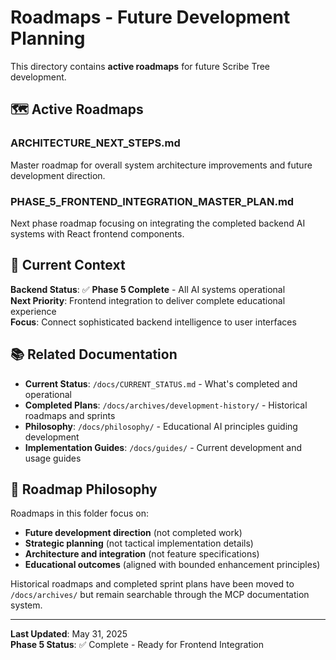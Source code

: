 # Roadmaps - Future Development Planning

This directory contains **active roadmaps** for future Scribe Tree development.

## 🗺️ **Active Roadmaps**

### **ARCHITECTURE_NEXT_STEPS.md**
Master roadmap for overall system architecture improvements and future development direction.

### **PHASE_5_FRONTEND_INTEGRATION_MASTER_PLAN.md** 
Next phase roadmap focusing on integrating the completed backend AI systems with React frontend components.

## 🎯 **Current Context**

**Backend Status**: ✅ **Phase 5 Complete** - All AI systems operational  
**Next Priority**: Frontend integration to deliver complete educational experience  
**Focus**: Connect sophisticated backend intelligence to user interfaces

## 📚 **Related Documentation**

- **Current Status**: `/docs/CURRENT_STATUS.md` - What's completed and operational
- **Completed Plans**: `/docs/archives/development-history/` - Historical roadmaps and sprints  
- **Philosophy**: `/docs/philosophy/` - Educational AI principles guiding development
- **Implementation Guides**: `/docs/guides/` - Current development and usage guides

## 🧭 **Roadmap Philosophy**

Roadmaps in this folder focus on:
- **Future development direction** (not completed work)
- **Strategic planning** (not tactical implementation details)  
- **Architecture and integration** (not feature specifications)
- **Educational outcomes** (aligned with bounded enhancement principles)

Historical roadmaps and completed sprint plans have been moved to `/docs/archives/` but remain searchable through the MCP documentation system.

---

**Last Updated**: May 31, 2025  
**Phase 5 Status**: ✅ Complete - Ready for Frontend Integration